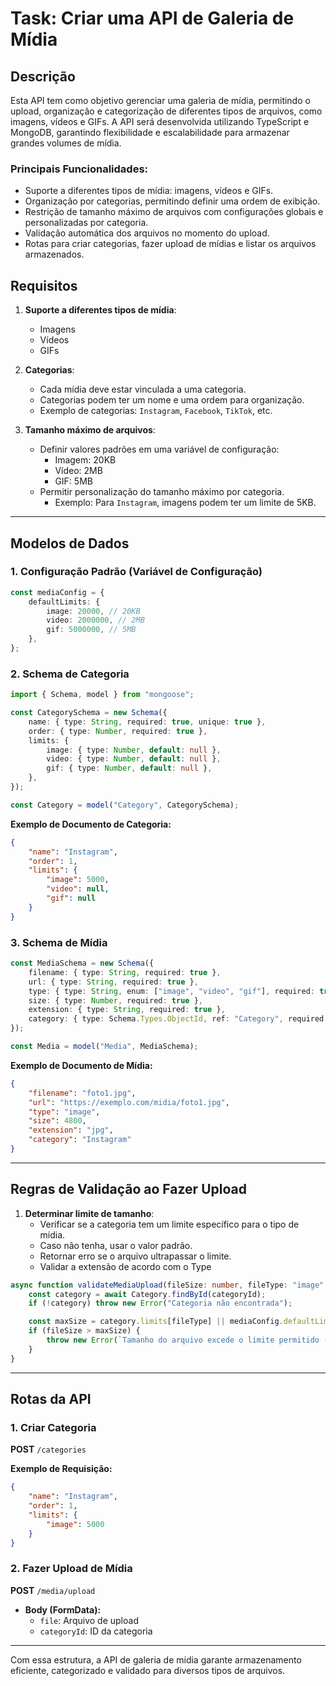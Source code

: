 # Task: Criar uma API de Galeria de Mídia

## Descrição

Esta API tem como objetivo gerenciar uma galeria de mídia, permitindo o upload, organização e categorização de diferentes tipos de arquivos, como
imagens, vídeos e GIFs. A API será desenvolvida utilizando TypeScript e MongoDB, garantindo flexibilidade e escalabilidade para armazenar grandes
volumes de mídia.

### **Principais Funcionalidades:**

- Suporte a diferentes tipos de mídia: imagens, vídeos e GIFs.
- Organização por categorias, permitindo definir uma ordem de exibição.
- Restrição de tamanho máximo de arquivos com configurações globais e personalizadas por categoria.
- Validação automática dos arquivos no momento do upload.
- Rotas para criar categorias, fazer upload de mídias e listar os arquivos armazenados.

## Requisitos

1. **Suporte a diferentes tipos de mídia**:

   - Imagens
   - Vídeos
   - GIFs

2. **Categorias**:

   - Cada mídia deve estar vinculada a uma categoria.
   - Categorias podem ter um nome e uma ordem para organização.
   - Exemplo de categorias: `Instagram`, `Facebook`, `TikTok`, etc.

3. **Tamanho máximo de arquivos**:

   - Definir valores padrões em uma variável de configuração:
     - Imagem: 20KB
     - Vídeo: 2MB
     - GIF: 5MB
   - Permitir personalização do tamanho máximo por categoria.
     - Exemplo: Para `Instagram`, imagens podem ter um limite de 5KB.

---

## Modelos de Dados

### 1. **Configuração Padrão** (Variável de Configuração)

```ts
const mediaConfig = {
	defaultLimits: {
		image: 20000, // 20KB
		video: 2000000, // 2MB
		gif: 5000000, // 5MB
	},
};
```

### 2. **Schema de Categoria**

```ts
import { Schema, model } from "mongoose";

const CategorySchema = new Schema({
	name: { type: String, required: true, unique: true },
	order: { type: Number, required: true },
	limits: {
		image: { type: Number, default: null },
		video: { type: Number, default: null },
		gif: { type: Number, default: null },
	},
});

const Category = model("Category", CategorySchema);
```

**Exemplo de Documento de Categoria:**

```json
{
	"name": "Instagram",
	"order": 1,
	"limits": {
		"image": 5000,
		"video": null,
		"gif": null
	}
}
```

### 3. **Schema de Mídia**

```ts
const MediaSchema = new Schema({
	filename: { type: String, required: true },
	url: { type: String, required: true },
	type: { type: String, enum: ["image", "video", "gif"], required: true },
	size: { type: Number, required: true },
	extension: { type: String, required: true },
	category: { type: Schema.Types.ObjectId, ref: "Category", required: true },
});

const Media = model("Media", MediaSchema);
```

**Exemplo de Documento de Mídia:**

```json
{
	"filename": "foto1.jpg",
	"url": "https://exemplo.com/midia/foto1.jpg",
	"type": "image",
	"size": 4800,
	"extension": "jpg",
	"category": "Instagram"
}
```

---

## Regras de Validação ao Fazer Upload

1. **Determinar limite de tamanho**:
   - Verificar se a categoria tem um limite específico para o tipo de mídia.
   - Caso não tenha, usar o valor padrão.
   - Retornar erro se o arquivo ultrapassar o limite.
   - Validar a extensão de acordo com o Type

```ts
async function validateMediaUpload(fileSize: number, fileType: "image" | "video" | "gif", categoryId: string) {
	const category = await Category.findById(categoryId);
	if (!category) throw new Error("Categoria não encontrada");

	const maxSize = category.limits[fileType] || mediaConfig.defaultLimits[fileType];
	if (fileSize > maxSize) {
		throw new Error(`Tamanho do arquivo excede o limite permitido (${maxSize} bytes)`);
	}
}
```

---

## Rotas da API

### **1. Criar Categoria**

**POST** `/categories`

**Exemplo de Requisição:**

```json
{
	"name": "Instagram",
	"order": 1,
	"limits": {
		"image": 5000
	}
}
```

### **2. Fazer Upload de Mídia**

**POST** `/media/upload`

- **Body (FormData):**
  - `file`: Arquivo de upload
  - `categoryId`: ID da categoria

---

Com essa estrutura, a API de galeria de mídia garante armazenamento eficiente, categorizado e validado para diversos tipos de arquivos.
